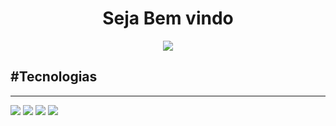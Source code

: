<h1 align="center">Seja Bem vindo</h1>
<p align="center">
  <a href="https://github.com/wagnerlimanet">
	<img src="https://readme-typing-svg.herokuapp.com?lines=Me+chamo+Renato+Sancho;Sou+Mecatrônico+Industrial,+Automação+Industrial,+Robótica+Industrial+!&center=true&width=780&height=45">
  </a>
</p>
</p>
<h2>#Tecnologias</h2>
<hr />

<img src="https://img.shields.io/badge/HTML5-orange?style=for-the-badge&logo=HTML5&logoColor=white" />
<img src="https://img.shields.io/badge/CSS3-blue?style=for-the-badge&logo=CSS3&logoColor=white" />
<img src="https://img.shields.io/badge/BOOTSTRAP-red?style=for-the-badge&logo=BOOTSTRAP&logoColor=white" />
<img src="https://img.shields.io/badge/GITHUB-black?style=for-the-badge&logo=GITHUB&logoColor=white" />

<!--
**SanchoGitHub/SanchoGitHub** is a ✨ _special_ ✨ repository because its `README.md` (this file) appears on your GitHub profile.

Here are some ideas to get you started:

- 🔭 I’m currently working on ...
- 🌱 I’m currently learning ...
- 👯 I’m looking to collaborate on ...
- 🤔 I’m looking for help with ...
- 💬 Ask me about ...
- 📫 How to reach me: ...
- 😄 Pronouns: ...
- ⚡ Fun fact: ...
-->
